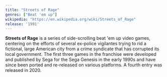 ```yaml
---
title: "Streets of Rage"
genres: ["Beat 'em up"]
wikipedia: "https://en.wikipedia.org/wiki/Streets_of_Rage"
release: '1991'
---
```

**Streets of Rage** is a series of side-scrolling beat 'em up video games, centering on the efforts of several ex-police vigilantes trying to rid a fictional, large American city from a crime syndicate that has corrupted its local government. The first three games in the franchise were developed and published by Sega for the Sega Genesis in the early 1990s and have since been ported and re-released on various platforms. A fourth entry was released in 2020. 